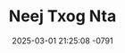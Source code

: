 ---
layout: movie-video-data
date: 2025-03-01 21:25:08 -0791
categories: movie

# Site Attributes
title: "Neej Txog Nta"
permalink: "/movie/Neej_Txog_Nta"

# Movie Attributes
synopsis: "Lub neej nyob rau ntiaj teb tau zoo thiab txom nyem yog los ntawm tus neeg txoj hmoob. Siv Laj thiab Zuag Paj nkawv muaj lub neej zoo, ib sij huam Zuag Paj tau tso Siv Laj tseg ua ntsuag. Siv Laj lub neej ntsug nyob tom qab txom nyem npaum li cas. Thov nej soj qab xyuas mus kom xaus qhov kawg seb Siv Laj lub neej ntsuag yuav zoo li cas. "
producer: "Hmong Minnesota Film & Video"
director: ""
writer: ""
video_link: ""
genre: "Drama"
year: ""
release_type: "VHS"
storage: "Center for Hmong Studies"
thumbnail: "/assets/images/movie_thumbnails/Neej Txog Nta.jpeg"
publishing_company: "Hmong Minnesota Film & Video"

# Sequels + Parts
base_movie: ""
total_parts: 
sequel: ""

# Movie Cast
cast:
#VALUE!
---